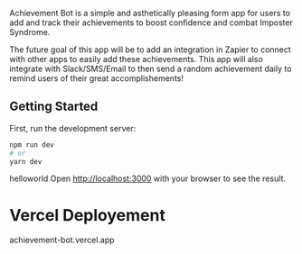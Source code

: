 Achievement Bot is a simple and asthetically pleasing form app for users to add and track their achievements to boost confidence and combat Imposter Syndrome.

The future goal of this app will be to add an integration in Zapier to connect with other apps to easily add these achievements. This app will also integrate with Slack/SMS/Email to then send a random achievement daily to remind users of their great accomplishements!

## Getting Started

First, run the development server:

```bash
npm run dev
# or
yarn dev
```

helloworld
Open [http://localhost:3000](http://localhost:3000) with your browser to see the result.

# Vercel Deployement

achievement-bot.vercel.app
